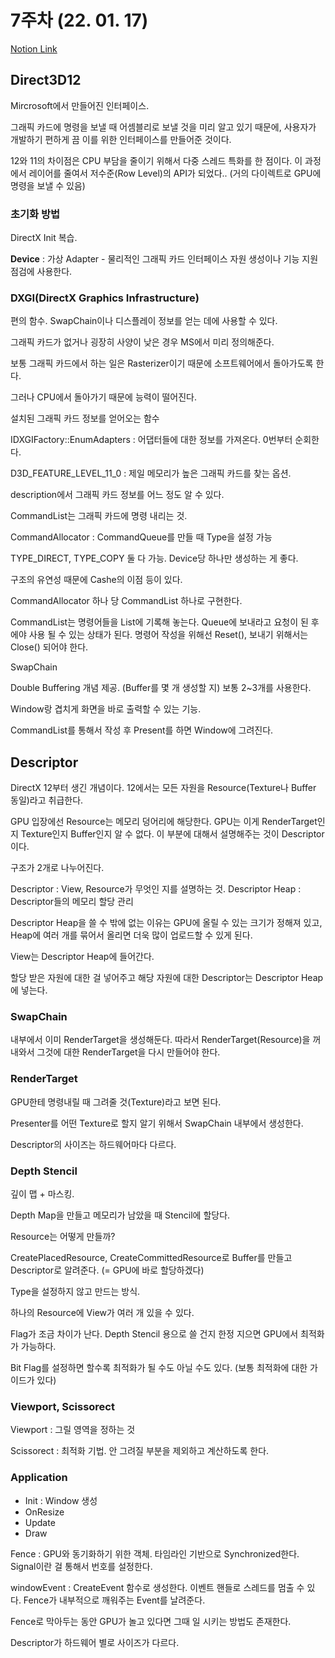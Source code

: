 # 7주차 (22. 01. 17)
[Notion Link](https://www.notion.so/7-22-01-17-d48523d2f81b409e856c2ceab6c2c719)

## Direct3D12

Mircrosoft에서 만들어진 인터페이스.

그래픽 카드에 명령을 보낼 때 어셈블리로 보낼 것을 미리 알고 있기 때문에, 사용자가 개발하기 편하게 끔 이를 위한 인터페이스를 만들어준 것이다.

12와 11의 차이점은 CPU 부담을 줄이기 위해서 다중 스레드 특화를 한 점이다. 이 과정에서 레이어를 줄여서 저수준(Row Level)의 API가 되었다.. (거의 다이렉트로 GPU에 명령을 보낼 수 있음)

### 초기화 방법

DirectX Init 복습.

**Device** : 가상 Adapter - 물리적인 그래픽 카드 인터페이스
자원 생성이나 기능 지원 점검에 사용한다.

### DXGI(DirectX Graphics Infrastructure)

편의 함수. SwapChain이나 디스플레이 정보를 얻는 데에 사용할 수 있다.

그래픽 카드가 없거나 굉장히 사양이 낮은 경우 MS에서 미리 정의해준다.

보통 그래픽 카드에서 하는 일은 Rasterizer이기 때문에 소프트웨어에서 돌아가도록 한다.

그러나 CPU에서 돌아가기 때문에 능력이 떨어진다.

설치된 그래픽 카드 정보를 얻어오는 함수

IDXGIFactory::EnumAdapters : 어댑터들에 대한 정보를 가져온다. 0번부터 순회한다.

D3D_FEATURE_LEVEL_11_0 : 제일 메모리가 높은 그래픽 카드를 찾는 옵션.

description에서 그래픽 카드 정보를 어느 정도 알 수 있다.

CommandList는 그래픽 카드에 명령 내리는 것.

CommandAllocator : CommandQueue를 만들 때 Type을 설정 가능

TYPE_DIRECT, TYPE_COPY 둘 다 가능. Device당 하나만 생성하는 게 좋다.

구조의 유연성 때문에 Cashe의 이점 등이 있다.

CommandAllocator 하나 당 CommandList 하나로 구현한다.

CommandList는 명령어들을 List에 기록해 놓는다. Queue에 보내라고 요청이 된 후에야 사용 될 수 있는 상태가 된다. 명령어 작성을 위해선 Reset(), 보내기 위해서는 Close() 되어야 한다.

SwapChain

Double Buffering 개념 제공. (Buffer를 몇 개 생성할 지) 보통 2~3개를 사용한다.

Window랑 겹치게 화면을 바로 출력할 수 있는 기능.

CommandList를 통해서 작성 후 Present를 하면 Window에 그려진다.

## Descriptor

DirectX 12부터 생긴 개념이다. 12에서는 모든 자원을 Resource(Texture나 Buffer 동일)라고 취급한다.

GPU 입장에선 Resource는 메모리 덩어리에 해당한다. GPU는 이게 RenderTarget인지 Texture인지 Buffer인지 알 수 없다. 이 부분에 대해서 설명해주는 것이 Descriptor이다.

구조가 2개로 나누어진다.

Descriptor : View, Resource가 무엇인 지를 설명하는 것.
Descriptor Heap : Descriptor들의 메모리 할당 관리

Descriptor Heap을 쓸 수 밖에 없는 이유는 GPU에 올릴 수 있는 크기가 정해져 있고, Heap에 여러 개를 묶어서 올리면 더욱 많이 업로드할 수 있게 된다.

View는 Descriptor Heap에 들어간다.

할당 받은 자원에 대한 걸 넣어주고 해당 자원에 대한 Descriptor는 Descriptor Heap에 넣는다.

### SwapChain

내부에서 이미 RenderTarget을 생성해둔다. 따라서 RenderTarget(Resource)을 꺼내와서 그것에 대한 RenderTarget을 다시 만들어야 한다.

### RenderTarget

GPU한테 명령내릴 때 그려줄 것(Texture)라고 보면 된다.

Presenter를 어떤 Texture로 할지 알기 위해서 SwapChain 내부에서 생성한다.

Descriptor의 사이즈는 하드웨어마다 다르다.

### Depth Stencil

깊이 맵 + 마스킹.

Depth Map을 만들고 메모리가 남았을 때 Stencil에 할당다.

Resource는 어떻게 만들까?

CreatePlacedResource, CreateCommittedResource로 Buffer를 만들고 Descriptor로 알려준다.
(= GPU에 바로 할당하겠다)

Type을 설정하지 않고 만드는 방식.

하나의 Resource에 View가 여러 개 있을 수 있다.

Flag가 조금 차이가 난다. Depth Stencil 용으로 쓸 건지 한정 지으면 GPU에서 최적화가 가능하다.

Bit Flag를 설정하면 할수록 최적화가 될 수도 아닐 수도 있다. (보통 최적화에 대한 가이드가 있다)

### Viewport, Scissorect

Viewport : 그릴 영역을 정하는 것

Scissorect : 최적화 기법. 안 그려질 부분을 제외하고 계산하도록 한다.

### Application

- Init : Window 생성
- OnResize
- Update
- Draw

Fence : GPU와 동기화하기 위한 객체. 타임라인 기반으로 Synchronized한다. Signal이란 걸 통해서 번호를 설정한다.

windowEvent : CreateEvent 함수로 생성한다. 이벤트 핸들로 스레드를 멈출 수 있다. Fence가 내부적으로 깨워주는 Event를 날려준다.

Fence로 막아두는 동안 GPU가 놀고 있다면 그때 일 시키는 방법도 존재한다.

Descriptor가 하드웨어 별로 사이즈가 다르다.